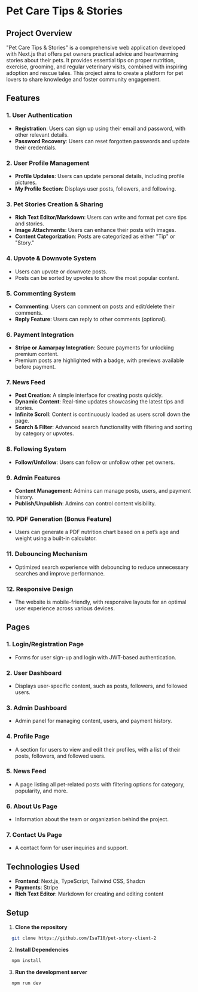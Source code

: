 # Pet Care Tips & Stories

## Project Overview

"Pet Care Tips & Stories" is a comprehensive web application developed with Next.js that offers pet owners practical advice and heartwarming stories about their pets. It provides essential tips on proper nutrition, exercise, grooming, and regular veterinary visits, combined with inspiring adoption and rescue tales. This project aims to create a platform for pet lovers to share knowledge and foster community engagement.

## Features

### 1. **User Authentication**

- **Registration**: Users can sign up using their email and password, with other relevant details.
- **Password Recovery**: Users can reset forgotten passwords and update their credentials.

### 2. **User Profile Management**

- **Profile Updates**: Users can update personal details, including profile pictures.
- **My Profile Section**: Displays user posts, followers, and following.

### 3. **Pet Stories Creation & Sharing**

- **Rich Text Editor/Markdown**: Users can write and format pet care tips and stories.
- **Image Attachments**: Users can enhance their posts with images.
- **Content Categorization**: Posts are categorized as either "Tip" or "Story."

### 4. **Upvote & Downvote System**

- Users can upvote or downvote posts.
- Posts can be sorted by upvotes to show the most popular content.

### 5. **Commenting System**

- **Commenting**: Users can comment on posts and edit/delete their comments.
- **Reply Feature**: Users can reply to other comments (optional).

### 6. **Payment Integration**

- **Stripe or Aamarpay Integration**: Secure payments for unlocking premium content.
- Premium posts are highlighted with a badge, with previews available before payment.

### 7. **News Feed**

- **Post Creation**: A simple interface for creating posts quickly.
- **Dynamic Content**: Real-time updates showcasing the latest tips and stories.
- **Infinite Scroll**: Content is continuously loaded as users scroll down the page.
- **Search & Filter**: Advanced search functionality with filtering and sorting by category or upvotes.

### 8. **Following System**

- **Follow/Unfollow**: Users can follow or unfollow other pet owners.

### 9. **Admin Features**

- **Content Management**: Admins can manage posts, users, and payment history.
- **Publish/Unpublish**: Admins can control content visibility.

### 10. **PDF Generation (Bonus Feature)**

- Users can generate a PDF nutrition chart based on a pet’s age and weight using a built-in calculator.

### 11. **Debouncing Mechanism**

- Optimized search experience with debouncing to reduce unnecessary searches and improve performance.

### 12. **Responsive Design**

- The website is mobile-friendly, with responsive layouts for an optimal user experience across various devices.

## Pages

### 1. **Login/Registration Page**

- Forms for user sign-up and login with JWT-based authentication.

### 2. **User Dashboard**

- Displays user-specific content, such as posts, followers, and followed users.

### 3. **Admin Dashboard**

- Admin panel for managing content, users, and payment history.

### 4. **Profile Page**

- A section for users to view and edit their profiles, with a list of their posts, followers, and followed users.

### 5. **News Feed**

- A page listing all pet-related posts with filtering options for category, popularity, and more.

### 6. **About Us Page**

- Information about the team or organization behind the project.

### 7. **Contact Us Page**

- A contact form for user inquiries and support.

## Technologies Used

- **Frontend**: Next.js, TypeScript, Tailwind CSS, Shadcn
- **Payments**: Stripe
- **Rich Text Editor**: Markdown for creating and editing content

## Setup

1. **Clone the repository**

```bash
  git clone https://github.com/IsaT10/pet-story-client-2
```

2. **Install Dependencies**

```bash
  npm install
```

3. **Run the development server**

```bash
  npm run dev
```



